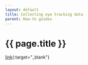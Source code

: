 ```yaml
---
layout: default
title: Collecting eye tracking data
parent: How-to guides
---
```


# {{ page.title }}

[link](https://www.pcibex.net/wiki/collecting-eye-tracking-data/){:target="_blank"}